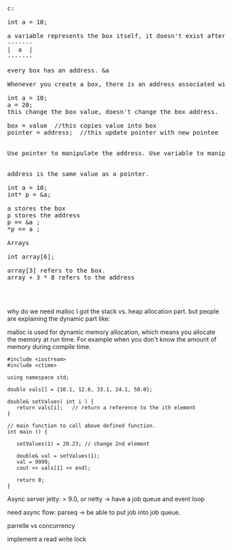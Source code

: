 <pre>
c:

int a = 10;

a variable represents the box itself, it doesn't exist after compilation
-------
|  a  |
-------

every box has an address. &a

Whenever you create a box, there is an address associated with it.

int a = 10;
a = 20;
this change the box value, doesn't change the box address.

box = value  //this copies value into box
pointer = address;  //this update pointer with new pointee


Use pointer to manipulate the address. Use variable to manipulate the box content.


address is the same value as a pointer.

int a = 10;
int* p = &a;

a stores the box
p stores the address
p == &a ;
*p == a ;

Arrays

int array[6];

array[3] refers to the box.
array + 3 * 8 refers to the address



</pre>


why do we need malloc
I got the stack vs. heap allocation part. but people are explaining the dynamic part like:

malloc is used for dynamic memory allocation, which means you allocate the memory at run time. For example when you don't know the amount of memory during compile time.


```
#include <iostream>
#include <ctime>

using namespace std;

double vals[] = {10.1, 12.6, 33.1, 24.1, 50.0};

double& setValues( int i ) {
   return vals[i];   // return a reference to the ith element
}

// main function to call above defined function.
int main () {

   setValues(1) = 20.23; // change 2nd element

   double& val = setValues(1);
   val = 9999;
   cout << vals[1] << endl;

   return 0;
}
```



Async server jetty: > 9.0, or netty
-> have a job queue and event loop

need async flow: parseq
-> be able to put job into job queue.


parrelle vs concurrency


implement a read write lock
